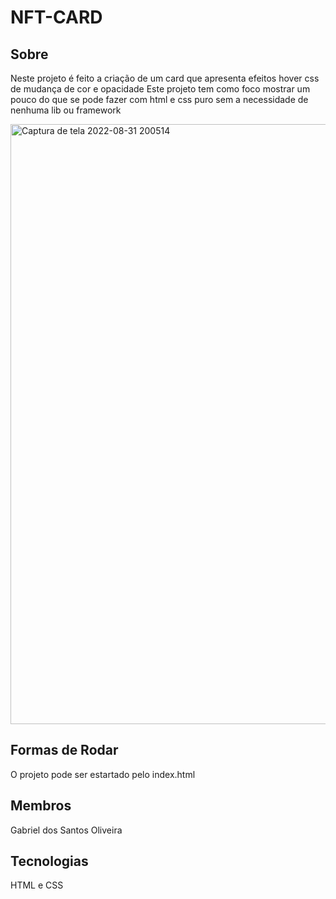 # NFT-CARD
## Sobre

Neste projeto é feito a criação de um card que apresenta efeitos hover css de mudança de cor e opacidade
Este projeto tem como foco mostrar um pouco do que se pode fazer com html e css puro sem a necessidade de nenhuma lib ou framework

<img width="960" alt="Captura de tela 2022-08-31 200514" src="https://user-images.githubusercontent.com/86084272/187805914-4ebbb04e-de27-45c4-9057-f34053008320.png">

## Formas de Rodar

O projeto pode ser estartado pelo index.html

## Membros
Gabriel dos Santos Oliveira

## Tecnologias

HTML e CSS
